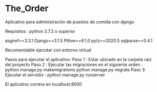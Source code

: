 # The_Order
 Aplicativo para administración de puestos de comida con django
 
 Requisitos :
 python 3.7.2 o superior

 asgiref==3.3.1
 Django==3.1.5
 Pillow==8.1.0
 pytz==2020.5
 sqlparse==0.4.1
 
 Recomendable ejecutar con entorno virtual
 
 Pasos para ejecutar el aplicativo:
 Paso 1 : Estar ubicado en la carpeta raiz del proyecto
 Paso 2 : Ejecutar las migraciones en el siguiente orden :
			python manage.py makemigrations
			python manage.py migrate
 Paso 3: Ejecutar el servidor :
			python manage.py runserver
			
 El aplicativo correra en localhost:8000
 
 

